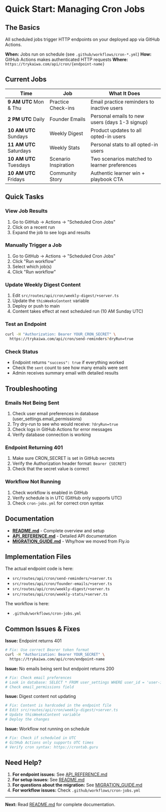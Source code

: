 # Quick Start: Managing Cron Jobs

## The Basics

All scheduled jobs trigger HTTP endpoints on your deployed app via GitHub Actions.

**When:** Jobs run on schedule (see `.github/workflows/cron-*.yml`)
**How:** GitHub Actions makes authenticated HTTP requests
**Where:** `https://trykaiwa.com/api/cron/{endpoint-name}`

## Current Jobs

| Time                  | Job            | What It Does                                   |
| --------------------- | -------------- | ---------------------------------------------- |
| **9 AM UTC** Mon & Thu | Practice Check-ins | Email practice reminders to inactive users     |
| **2 PM UTC** Daily    | Founder Emails | Personal emails to new users (days 1-3 signup) |
| **10 AM UTC** Sundays | Weekly Digest  | Product updates to all opted-in users          |
| **11 AM UTC** Saturdays | Weekly Stats   | Personal stats to all opted-in users           |
| **10 AM UTC** Tuesdays | Scenario Inspiration | Two scenarios matched to learner preferences |
| **10 AM UTC** Fridays | Community Story | Authentic learner win + playbook CTA           |

## Quick Tasks

### View Job Results

1. Go to GitHub → Actions → "Scheduled Cron Jobs"
2. Click on a recent run
3. Expand the job to see logs and results

### Manually Trigger a Job

1. Go to GitHub → Actions → "Scheduled Cron Jobs"
2. Click "Run workflow"
3. Select which job(s)
4. Click "Run workflow"

### Update Weekly Digest Content

1. Edit `src/routes/api/cron/weekly-digest/+server.ts`
2. Update the `thisWeeksContent` variable
3. Deploy or push to main
4. Content takes effect at next scheduled run (10 AM Sunday UTC)

### Test an Endpoint

```bash
curl -H "Authorization: Bearer YOUR_CRON_SECRET" \
  https://trykaiwa.com/api/cron/send-reminders?dryRun=true
```

### Check Status

- Endpoint returns `"success": true` if everything worked
- Check the `sent` count to see how many emails were sent
- Admin receives summary email with detailed results

## Troubleshooting

### Emails Not Being Sent

1. Check user email preferences in database (user_settings.email_permissions)
2. Try dry-run to see who would receive: `?dryRun=true`
3. Check logs in GitHub Actions for error messages
4. Verify database connection is working

### Endpoint Returning 401

1. Make sure CRON_SECRET is set in GitHub secrets
2. Verify the Authorization header format: `Bearer {SECRET}`
3. Check that the secret value is correct

### Workflow Not Running

1. Check workflow is enabled in GitHub
2. Verify schedule is in UTC (GitHub only supports UTC)
3. Check `cron-jobs.yml` for correct cron syntax

## Documentation

- **[README.md](./README.md)** - Complete overview and setup
- **[API_REFERENCE.md](./API_REFERENCE.md)** - Detailed API documentation
- **[MIGRATION_GUIDE.md](./MIGRATION_GUIDE.md)** - Why/how we moved from Fly.io

## Implementation Files

The actual endpoint code is here:

- `src/routes/api/cron/send-reminders/+server.ts`
- `src/routes/api/cron/founder-emails/+server.ts`
- `src/routes/api/cron/weekly-digest/+server.ts`
- `src/routes/api/cron/weekly-stats/+server.ts`

The workflow is here:

- `.github/workflows/cron-jobs.yml`

## Common Issues & Fixes

**Issue:** Endpoint returns 401

```bash
# Fix: Use correct Bearer token format
curl -H "Authorization: Bearer YOUR_SECRET" \
  https://trykaiwa.com/api/cron/endpoint-name
```

**Issue:** No emails being sent but endpoint returns 200

```bash
# Fix: Check email preferences
# Look in database: SELECT * FROM user_settings WHERE user_id = 'user-id'
# Check email_permissions field
```

**Issue:** Digest content not updating

```bash
# Fix: Content is hardcoded in the endpoint file
# Edit src/routes/api/cron/weekly-digest/+server.ts
# Update thisWeeksContent variable
# Deploy the changes
```

**Issue:** Workflow not running on schedule

```bash
# Fix: Check if scheduled in UTC
# GitHub Actions only supports UTC times
# Verify cron syntax: https://crontab.guru
```

## Need Help?

1. **For endpoint issues:** See [API_REFERENCE.md](./API_REFERENCE.md)
2. **For setup issues:** See [README.md](./README.md)
3. **For questions about the migration:** See [MIGRATION_GUIDE.md](./MIGRATION_GUIDE.md)
4. **For workflow issues:** Check `.github/workflows/cron-jobs.yml`

---

**Next:** Read [README.md](./README.md) for complete documentation.
